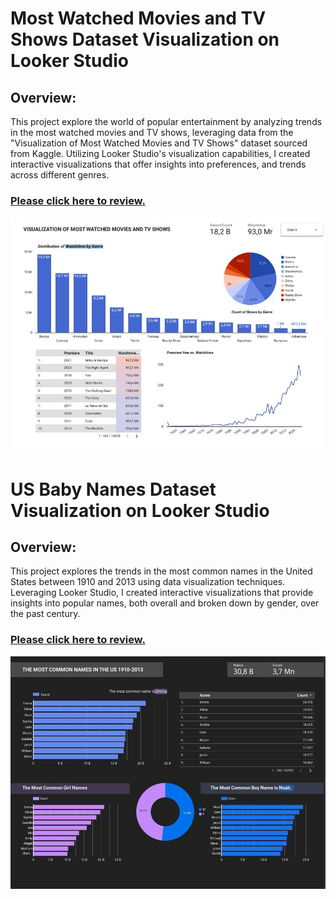 # Most Watched Movies and TV Shows Dataset Visualization on Looker Studio
## Overview:
This project explore the world of popular entertainment by analyzing trends in the most watched movies and TV shows, leveraging data from the "Visualization of Most Watched Movies and TV Shows" dataset sourced from Kaggle. Utilizing Looker Studio's visualization capabilities, I created interactive visualizations that offer insights into  preferences, and trends across different genres.

### [Please click here to review.](https://lookerstudio.google.com/u/0/reporting/3ac9b234-4e8c-4eb0-a4ba-83a6506b9720/page/ZpZqD)

<img src="img/Most Watched Movies.JPG" >

# US Baby Names Dataset Visualization on Looker Studio
## Overview:
This project explores the trends in the most common names in the United States between 1910 and 2013 using data visualization techniques. Leveraging Looker Studio, I created interactive visualizations that provide insights into popular names, both overall and broken down by gender, over the past century.

### [Please click here to review.](https://lookerstudio.google.com/u/0/reporting/93f176cd-08ab-4a51-bfcb-9796ed7dcf66/page/l4PoD)

<img src="img/babynames.JPG" >

